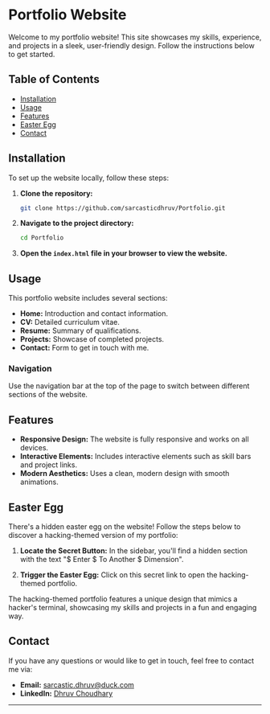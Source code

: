 # Portfolio Website

Welcome to my portfolio website! This site showcases my skills, experience, and projects in a sleek, user-friendly design. Follow the instructions below to get started.

## Table of Contents

- [Installation](#installation)
- [Usage](#usage)
- [Features](#features)
- [Easter Egg](#easter-egg)
- [Contact](#contact)

## Installation

To set up the website locally, follow these steps:

1. **Clone the repository:**
   ```sh
   git clone https://github.com/sarcasticdhruv/Portfolio.git
   ```
2. **Navigate to the project directory:**
   ```sh
   cd Portfolio
   ```
3. **Open the `index.html` file in your browser to view the website.**

## Usage

This portfolio website includes several sections:
- **Home:** Introduction and contact information.
- **CV:** Detailed curriculum vitae.
- **Resume:** Summary of qualifications.
- **Projects:** Showcase of completed projects.
- **Contact:** Form to get in touch with me.

### Navigation

Use the navigation bar at the top of the page to switch between different sections of the website.

## Features

- **Responsive Design:** The website is fully responsive and works on all devices.
- **Interactive Elements:** Includes interactive elements such as skill bars and project links.
- **Modern Aesthetics:** Uses a clean, modern design with smooth animations.

## Easter Egg

There's a hidden easter egg on the website! Follow the steps below to discover a hacking-themed version of my portfolio:

1. **Locate the Secret Button:**
   In the sidebar, you'll find a hidden section with the text "$ Enter $ To Another $ Dimension".
   
2. **Trigger the Easter Egg:**
   Click on this secret link to open the hacking-themed portfolio.

The hacking-themed portfolio features a unique design that mimics a hacker's terminal, showcasing my skills and projects in a fun and engaging way.

## Contact

If you have any questions or would like to get in touch, feel free to contact me via:
- **Email:** [sarcastic.dhruv@duck.com](mailto:sarcastic.dhruv@duck.com)
- **LinkedIn:** [Dhruv Choudhary](https://www.linkedin.com/in/dhruv-choudhary-india)

---


